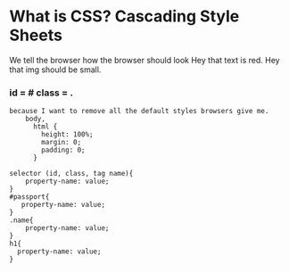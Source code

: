 # What is CSS? Cascading Style Sheets

We tell the browser how the browser should look
Hey that text is red. Hey that img should be small.

### id = # class = .

```
because I want to remove all the default styles browsers give me.
    body,
      html {
        height: 100%;
        margin: 0;
        padding: 0;
      }
```

```
selector (id, class, tag name){
    property-name: value;
}
#passport{
   property-name: value;
}
.name{
    property-name: value;
}
h1{
  property-name: value;
}
```
